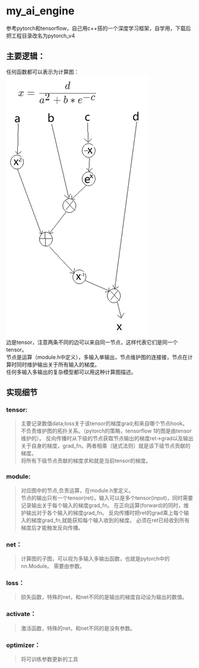 # my_ai_engine
参考pytorch和tensorflow，自己用c++搭的一个深度学习框架，自学用，下载后把工程目录改名为pytorch_v4
## 主要逻辑：  
任何函数都可以表示为计算图：  
![image](https://github.com/jklp2/my_ai_engine/blob/main/1.png)  
边是tensor，注意两条不同的边可以来自同一节点，这样代表它们是同一个tensor。  
节点是运算（module.h中定义），多输入单输出，节点维护图的连接接，节点在计算时同时维护输出关于所有输入的梯度。  
任何多输入多输出的复杂模型都可以用这种计算图描述。  
## 实现细节
### tensor:  
>主要记录数值data;loss关于该tensor的梯度grad;和来自哪个节点hook。  
>不负责维护图的拓扑关系。（pytorch的策略，tensorflow 1的图是由tensor维护的）。 
>反向传播时从下级的节点获取节点输出的梯度ret->grad以及输出关于自身的梯度，grad_fn。两者相乘（链式法则）就是该下级节点贡献的梯度。  
>将所有下级节点贡献的梯度求和就是当前tensor的梯度。  

### module:   
>对应图中的节点,负责运算，在module.h里定义。  
>节点的输出只有一个tensor(ret)，输入可以是多个tensor(input)，同时需要记录输出关于每个输入的梯度grad_fn。
>在正向运算(forward)的同时，维护输出对于各个输入的梯度grad_fn。
>反向传播时把ret的grad乘上每个输入的梯度grad_fn,就能获知每个输入收到的梯度。
>必须在ret已经收到所有梯度后才能触发反向传播。  
>
### net：
>计算图的子图，可以视为多输入多输出函数，也就是pytorch中的nn.Module。
>需要由参数。

### loss：
>损失函数，特殊的net，和net不同的是输出的梯度自动设为输出的数值。 

### activate：
>激活函数，特殊的net，和net不同的是没有参数。
 
### optimizer：
>将可训练参数更新的工具


